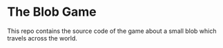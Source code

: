 # The Blob Game

This repo contains the source code of the game about a small blob which travels
across the world.
